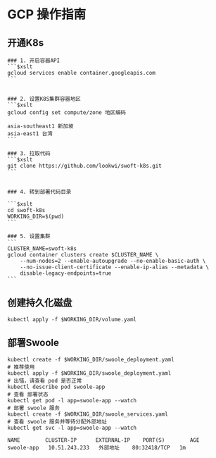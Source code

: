 


# GCP 操作指南
## 开通K8s 
    ### 1. 开启容器API
    ```$xslt
    gcloud services enable container.googleapis.com 
    ```
    
    
    ### 2. 设置K8S集群容器地区
    ```$xslt
    gcloud config set compute/zone 地区编码
    
    asia-southeast1 新加坡
    asia-east1 台湾
    ```
    
    ### 3. 拉取代码
    ```$xslt
    git clone https://github.com/lookwi/swoft-k8s.git
    ```
    
    
    ### 4. 转到部署代码目录
    
    ```$xslt
    cd swoft-k8s
    WORKING_DIR=$(pwd)
    ``` 
    
    ### 5. 设置集群
    ```
    CLUSTER_NAME=swoft-k8s
    gcloud container clusters create $CLUSTER_NAME \
        --num-nodes=2 --enable-autoupgrade --no-enable-basic-auth \
        --no-issue-client-certificate --enable-ip-alias --metadata \
        disable-legacy-endpoints=true
    ```


## 创建持久化磁盘

```$xslt
kubectl apply -f $WORKING_DIR/volume.yaml
```

## 部署Swoole

```$xslt
kubectl create -f $WORKING_DIR/swoole_deployment.yaml
# 推荐使用
kubectl apply -f $WORKING_DIR/swoole_deployment.yaml
# 出错，请查看 pod 是否正常
kubectl describe pod swoole-app
# 查看 部署状态
kubectl get pod -l app=swoole-app --watch
# 部署 swoole 服务
kubectl create -f $WORKING_DIR/swoole_services.yaml
# 查看 swoole 服务并等待分配外部地址
kubectl get svc -l app=swoole-app --watch

```

```$xslt
NAME        CLUSTER-IP      EXTERNAL-IP    PORT(S)        AGE
swoole-app   10.51.243.233   外部地址    80:32418/TCP   1m
```




